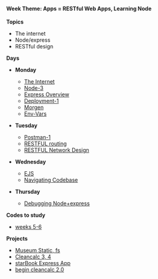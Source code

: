 <h4 class="weektheme">Week Theme: Apps = RESTful Web Apps, Learning Node</h4>  
  
**Topics**  
  * The internet  
  * Node/express  
  * RESTful design  
  
**Days**   
  * **Monday**  
    * [The Internet](https://github.com/jankeLearning/content-md/blob/master/dev-knowledge/05-the-internet.md)  
    * [Node-3](https://github.com/jankeLearning/content-md/blob/master/node%2Bexpress/05-node-3.md)  
    * [Express Overview](https://github.com/jankeLearning/content-md/blob/master/node%2Bexpress/05-express-overview.md)  
    * [Deployment-1](https://github.com/jankeLearning/content-md/blob/master/dev-knowledge/05-deployment-1.md)  
    * [Morgen](https://github.com/jankeLearning/content-md/blob/master/npm-modules/05-morgan.md)  
    * [Env-Vars](https://github.com/jankeLearning/content-md/blob/master/node%2Bexpress/05-env-vars.md) 
      
  * **Tuesday** 
    * [Postman-1](https://github.com/jankeLearning/content-md/blob/master/tools/05-postman-1.md)  
    * [RESTFUL routing](https://github.com/jankeLearning/content-md/blob/master/app-design/05-RESTFUL-routing.md)  
    * [RESTFUL Network Design](https://github.com/jankeLearning/content-md/blob/master/dev-knowledge/05-RESTFUL-network-design.md)

  * **Wednesday**  
    * [EJS](https://github.com/jankeLearning/content-md/blob/master/npm-modules/05-ejs.md) 
    * [Navigating Codebase](https://www.badgerbadgerbadger.com)

  * **Thursday**  
    * [Debugging Node+express](https://github.com/jankeLearning/content-md/blob/master/node%2Bexpress/05-debugging-node%2Bexpress.md)  
      
**Codes to study**   
  * [weeks 5-6]()  
 

**Projects**  
  * [Museum Static, fs](https://github.com/jankeLearning/projects/blob/master/05-museums/)    
  * [Cleancalc 3, 4](https://github.com/jankeLearning/projects/blob/master/cleancalc/)   
  * [starBook Express App](https://github.com/jankeLearning/projects/blob/master/05-portable-starbook/)  
  * [begin cleancalc 2.0](https://github.com/jankeLearning/projects/tree/master/cleancalc-2-point-0)  
  